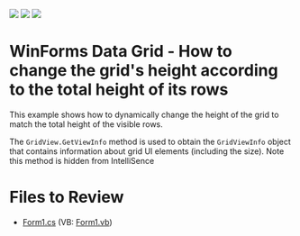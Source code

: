 <!-- default badges list -->
![](https://img.shields.io/endpoint?url=https://codecentral.devexpress.com/api/v1/VersionRange/128626098/16.1.4%2B)
[![](https://img.shields.io/badge/Open_in_DevExpress_Support_Center-FF7200?style=flat-square&logo=DevExpress&logoColor=white)](https://supportcenter.devexpress.com/ticket/details/E1811)
[![](https://img.shields.io/badge/📖_How_to_use_DevExpress_Examples-e9f6fc?style=flat-square)](https://docs.devexpress.com/GeneralInformation/403183)
<!-- default badges end -->

<!-- default file list end -->
# WinForms Data Grid - How to change the grid's height according to the total height of its rows

This example shows how to dynamically change the height of the grid to match the total height of the visible rows.

The `GridView.GetViewInfo` method is used to obtain the `GridViewInfo` object that contains information about grid UI elements (including the size). Note this method is hidden from IntelliSence

# Files to Review

* [Form1.cs](./CS/GridControlAutoSize/Form1.cs) (VB: [Form1.vb](./VB/GridControlAutoSize/Form1.vb))
